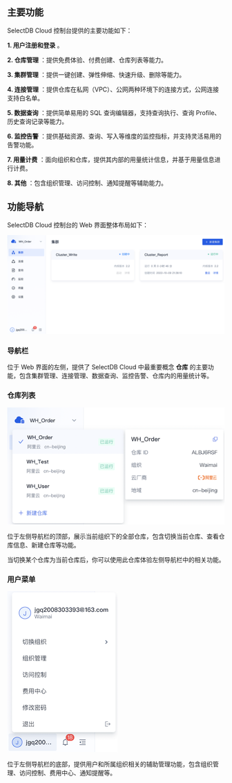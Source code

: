 ## 主要功能

SelectDB Cloud 控制台提供的主要功能如下：

**1. 用户注册和登录** 。

**2. 仓库管理** ：提供免费体验、付费创建、仓库列表等能力。

**3. 集群管理** ：提供一键创建、弹性伸缩、快速升级、删除等能力。

**4. 连接管理** ：提供仓库在私网（VPC）、公网两种环境下的连接方式，公网连接支持白名单。

**5. 数据查询** ：提供简单易用的 SQL 查询编辑器，支持查询执行、查询 Profile、历史查询记录等能力。

**6. 监控告警** ：提供基础资源、查询、写入等维度的监控指标，并支持灵活易用的告警功能。

**7. 用量计费** ：面向组织和仓库，提供其内部的用量统计信息，并基于用量信息进行计费。

**8. 其他** ：包含组织管理、访问控制、通知提醒等辅助能力。

## 功能导航

SelectDB Cloud 控制台的 Web 界面整体布局如下：

![](./assets/boxcn2i4dmfj9BoHfMf2WFH82kf.png)

### 导航栏

位于 Web 界面的左侧，提供了 SelectDB Cloud 中最重要概念 **仓库** 的主要功能，包含集群管理、连接管理、数据查询、监控告警、仓库内的用量统计等。

### 仓库列表

![](./assets/boxcnkTZGuFB0j7QWKBBRPaolhb.png)

位于左侧导航栏的顶部，展示当前组织下的全部仓库，包含切换当前仓库、查看仓库信息、新建仓库等功能。

当切换某个仓库为当前仓库后，你可以使用此仓库体验左侧导航栏中的相关功能。

### 用户菜单

![](./assets/boxcnY4ipl44hmZ9ZcMBbSyYiFh.png)

位于左侧导航栏的底部，提供用户和所属组织相关的辅助管理功能，包含组织管理、访问控制、费用中心、通知提醒等。